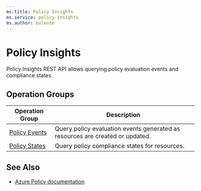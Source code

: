 ```yaml
---
ms.title: Policy Insights
ms.service: policy-insights
ms.author: bulente
---
```



# Policy Insights

Policy Insights REST API allows querying policy evaluation events and compliance states.

##  Operation Groups

| Operation Group | Description |
|-----------------|-------------|
| [Policy Events](~/docs-ref-autogen/policy-insights/policyevents.yml) | Query policy evaluation events generated as resources are created or updated. |
| [Policy States](~/docs-ref-autogen/policy-insights/policystates.yml) | Query policy compliance states for resources. |

## See Also

* [Azure Policy documentation](https://docs.microsoft.com/azure/azure-policy)
